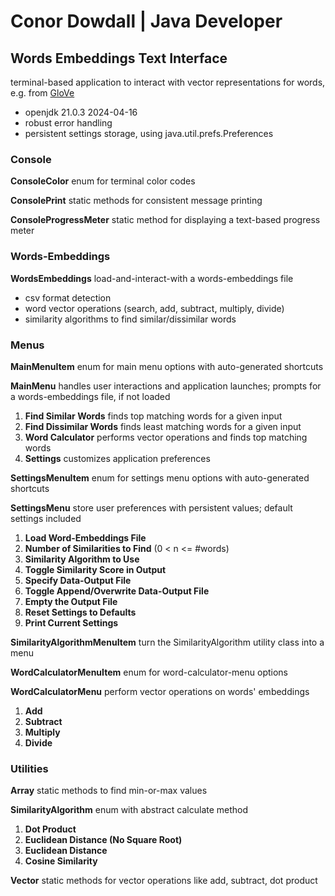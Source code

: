 # Conor Dowdall | Java Developer

## Words Embeddings Text Interface

terminal-based application to interact with vector representations for words, e.g. from [GloVe](https://nlp.stanford.edu/projects/glove/)

- openjdk 21.0.3 2024-04-16
- robust error handling
- persistent settings storage, using java.util.prefs.Preferences

### Console

**ConsoleColor** enum for terminal color codes

**ConsolePrint** static methods for consistent message printing

**ConsoleProgressMeter** static method for displaying a text-based progress meter

### Words-Embeddings

**WordsEmbeddings** load-and-interact-with a words-embeddings file

- csv format detection
- word vector operations (search, add, subtract, multiply, divide)
- similarity algorithms to find similar/dissimilar words

### Menus

**MainMenuItem** enum for main menu options with auto-generated shortcuts

**MainMenu** handles user interactions and application launches; prompts for a words-embeddings file, if not loaded
1. **Find Similar Words** finds top matching words for a given input
2. **Find Dissimilar Words** finds least matching words for a given input
3. **Word Calculator** performs vector operations and finds top matching words
4. **Settings** customizes application preferences

**SettingsMenuItem** enum for settings menu options with auto-generated shortcuts

**SettingsMenu** store user preferences with persistent values; default settings included
1. **Load Word-Embeddings File**
2. **Number of Similarities to Find** (0 < n <= #words)
3. **Similarity Algorithm to Use**
4. **Toggle Similarity Score in Output**
5. **Specify Data-Output File**
6. **Toggle Append/Overwrite Data-Output File**
7. **Empty the Output File**
8. **Reset Settings to Defaults**
9. **Print Current Settings**

**SimilarityAlgorithmMenuItem** turn the SimilarityAlgorithm utility class into a menu

**WordCalculatorMenuItem** enum for word-calculator-menu options

**WordCalculatorMenu** perform vector operations on words' embeddings
1. **Add**
2. **Subtract**
3. **Multiply**
4. **Divide**

### Utilities

**Array** static methods to find min-or-max values

**SimilarityAlgorithm** enum with abstract calculate method
1. **Dot Product**
2. **Euclidean Distance (No Square Root)**
3. **Euclidean Distance**
4. **Cosine Similarity**

**Vector** static methods for vector operations like add, subtract, dot product